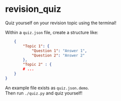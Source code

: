 # revision_quiz
Quiz yourself on your revision topic using the terminal!

Within a `quiz.json` file, create a structure like:
```json
    {
        "Topic 1": {
            "Question 1": "Answer 1",
            "Question 2": "Answer 2"
        },
        "Topic 2" : {
	    # ...
    }
}
```
An example file exists as `quiz.json.demo`.    
Then run `./quiz.py` and quiz yourself!
